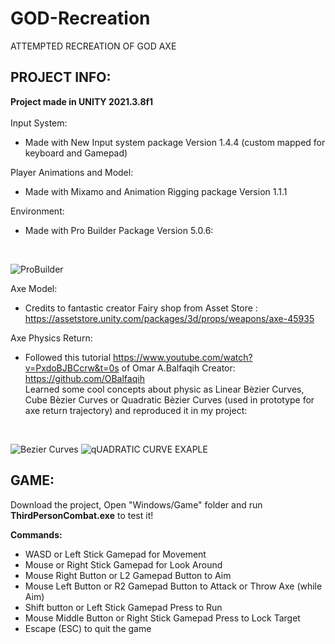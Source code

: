 # GOD-Recreation
ATTEMPTED RECREATION OF GOD AXE

<h2>PROJECT INFO:</h2>

<b>Project made in UNITY 2021.3.8f1</b>
<br/><br>
Input System:
<br>
* Made with New Input system package Version 1.4.4 (custom mapped for keyboard and Gamepad)


Player Animations and Model: 
<br>
* Made with Mixamo and Animation Rigging package Version 1.1.1


Environment:
<br>
* Made with Pro Builder Package Version 5.0.6:
<br>

![ProBuilder](https://user-images.githubusercontent.com/75625646/226123083-7ebcabb7-c693-405f-aa6b-1dc4095b6fed.PNG)


Axe Model: 
<br>
* Credits to fantastic creator Fairy shop from Asset Store : https://assetstore.unity.com/packages/3d/props/weapons/axe-45935


Axe Physics Return:
<br>
* Followed this tutorial https://www.youtube.com/watch?v=PxdoBJBCcrw&t=0s of Omar A.Balfaqih Creator: https://github.com/OBalfaqih<br>
  Learned some cool concepts about physic as Linear Bèzier Curves, Cube Bèzier Curves or Quadratic Bèzier Curves (used in prototype for axe return trajectory) and    reproduced it in my project:
<br>

![Bezier Curves](https://user-images.githubusercontent.com/75625646/226123847-f4afa623-5b24-452c-bf27-dd326cc86b46.PNG)
![qUADRATIC CURVE EXAPLE](https://user-images.githubusercontent.com/75625646/226125677-4e1fb7d9-208b-4af4-9eca-4e4957f202ba.png)


<h2>GAME:</h2>
Download the project, Open "Windows/Game" folder and run <b>ThirdPersonCombat.exe</b> to test it!

<b>Commands: </b><br>

* WASD or Left Stick Gamepad for Movement
* Mouse or Right Stick Gamepad for Look Around
* Mouse Right Button or L2 Gamepad Button to Aim
* Mouse Left Button or R2 Gamepad Button to Attack or Throw Axe (while Aim)
* Shift button or Left Stick Gamepad Press to Run
* Mouse Middle Button or Right Stick Gamepad Press to Lock Target
* Escape (ESC) to quit the game

